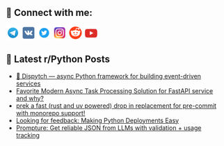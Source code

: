 ## 🔎 Connect with me:
[<img src="https://github.com/bullbesh/bullbesh/blob/main/images/Telegram.png" width="32" height="32" />](https://t.me/bullbesh)
[<img src="https://github.com/bullbesh/bullbesh/blob/main/images/VK.png" width="32" height="32" />](https://vk.com/bullbesh)
[<img src="https://github.com/bullbesh/bullbesh/blob/main/images/Twitter.png" width="32" height="32" />](https://twitter.com/bullbesh1)
[<img src="https://github.com/bullbesh/bullbesh/blob/main/images/Instagram.png" width="32" height="32" />](https://www.instagram.com/bullbesh)
[<img src="https://github.com/bullbesh/bullbesh/blob/main/images/Reddit.png" width="32" height="32" />](https://www.reddit.com/user/bullbesh)
[<img src="https://github.com/bullbesh/bullbesh/blob/main/images/YouTube.png" width="32" height="32" />](https://www.youtube.com/channel/UCtfjRs6uzgq5mfm8S06WTcg)

## 📕 Latest r/Python Posts
<!-- BLOG-POST-LIST:START -->
- [🚀 Dispytch — async Python framework for building event-driven services](https://www.reddit.com/r/Python/comments/1nkfla2/dispytch_async_python_framework_for_building/)
- [Favorite Modern Async Task Processing Solution for FastAPI service and why?](https://www.reddit.com/r/Python/comments/1nkfhmy/favorite_modern_async_task_processing_solution/)
- [prek a fast &lpar;rust and uv powered&rpar; drop in replacement for pre-commit with monorepo support!](https://www.reddit.com/r/Python/comments/1nkc512/prek_a_fast_rust_and_uv_powered_drop_in/)
- [Looking for feedback: Making Python Deployments Easy](https://www.reddit.com/r/Python/comments/1nk9v3h/looking_for_feedback_making_python_deployments/)
- [Prompture: Get reliable JSON from LLMs with validation + usage tracking](https://www.reddit.com/r/Python/comments/1nk7bet/prompture_get_reliable_json_from_llms_with/)
<!-- BLOG-POST-LIST:END -->
